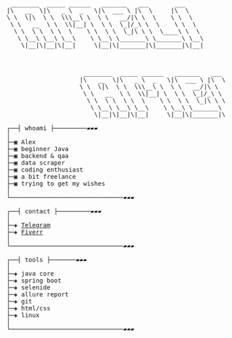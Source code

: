 <pre>

 ________  _____ ______   _______   ___       ___                                
|\   __  \|\   _ \  _   \|\  ___ \ |\  \     |\  \                               
\ \  \|\  \ \  \\\__\ \  \ \   __/|\ \  \    \ \  \                              
 \ \   __  \ \  \\|__| \  \ \  \_|/_\ \  \    \ \  \                             
  \ \  \ \  \ \  \    \ \  \ \  \_|\ \ \  \____\ \  \                            
   \ \__\ \__\ \__\    \ \__\ \_______\ \_______\ \__\                           
    \|__|\|__|\|__|     \|__|\|_______|\|_______|\|__|                           
                                                                                 
                                                                                 
                                                                                 
                     ________  _____ ______   _______   ___       ___            
                    |\   __  \|\   _ \  _   \|\  ___ \ |\  \     |\  \           
                    \ \  \|\  \ \  \\\__\ \  \ \   __/|\ \  \    \ \  \          
                     \ \   __  \ \  \\|__| \  \ \  \_|/_\ \  \    \ \  \         
                      \ \  \ \  \ \  \    \ \  \ \  \_|\ \ \  \____\ \  \        
                       \ \__\ \__\ \__\    \ \__\ \_______\ \_______\ \__\       
                        \|__|\|__|\|__|     \|__|\|_______|\|_______|\|__|       

┌──┤ whoami ├─────────▰▰▰
│
├─▣ Alex
├─▣ beginner Java
├─▣ backend & qaa
├─▣ data scraper
├─▣ coding enthusiast
├─▣ a bit freelance
├─▣ trying to get my wishes
│
└───────────────────────────────▰▰▰

┌──┤ contact ├─────────▰▰▰
│
├─◈ <a href="https://t.me/captainshou">Telegram</a>
├─◈ <a href="https://www.fiverr.com/s/ljYz9le">Fiverr</a>
│
└───────────────────────────────▰▰▰

┌──┤ tools ├───────▰▰▰
│
├─◈ java core
├─◈ spring boot
├─◈ selenide
├─◈ allure report
├─◈ git
├─◈ html/css
├─◈ linux
│
└───────────────────────────────▰▰▰
</pre>
